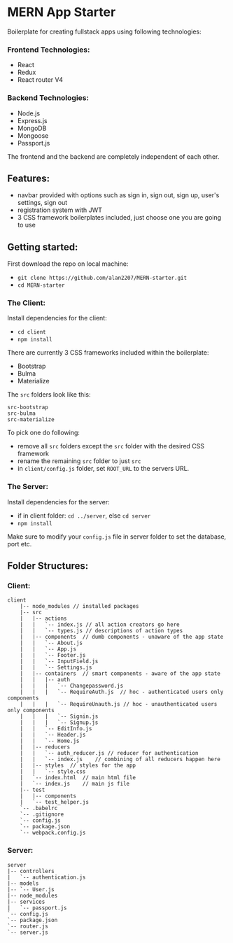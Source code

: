 # MERN App Starter

Boilerplate for creating fullstack apps using following technologies:

### Frontend Technologies:

* React
* Redux
* React router V4


### Backend Technologies:

* Node.js
* Express.js
* MongoDB
* Mongoose
* Passport.js


The frontend and the backend are completely independent of each other.


## Features:
* navbar provided with options such as sign in, sign out, sign up, user's settings, sign out
* registration system with JWT
* 3 CSS framework boilerplates included, just choose one you are going to use

## Getting started:
First download the repo on local machine:

* `git clone https://github.com/alan2207/MERN-starter.git`
* `cd MERN-starter`

### The Client:

Install dependencies for the client:

* `cd client`
* `npm install`

There are currently 3 CSS frameworks included within the boilerplate:
* Bootstrap
* Bulma
* Materialize

The `src` folders look like this:
```
src-bootstrap
src-bulma
src-materialize
```

To pick one do following:
* remove all `src` folders except the `src` folder with the desired CSS framework
* rename the remaining `src` folder to just `src`
* in `client/config.js` folder, set `ROOT_URL` to the servers URL.

### The Server:

Install dependencies for the server:

* if in client folder: `cd ../server`, else `cd server`
* `npm install`

Make sure to modify your `config.js` file in server folder to set the database, port etc.


## Folder Structures:

### Client:

```
client
    |-- node_modules // installed packages
    |-- src
    |   |-- actions
    |   |   `-- index.js // all action creators go here
    |   |   `-- types.js // descriptions of action types
    |   |-- components  // dumb components - unaware of the app state
    |   |   `-- About.js 
    |   |   `-- App.js
    |   |   `-- Footer.js
    |   |   `-- InputField.js
    |   |   `-- Settings.js
    |   |-- containers  // smart components - aware of the app state
    |   |   |-- auth
    |   |   |   `-- Changepassword.js
    |   |   |   `-- RequireAuth.js  // hoc - authenticated users only components
    |   |   |   `-- RequireUnauth.js // hoc - unauthenticated users only components
    |   |   |   `-- Signin.js
    |   |   |   `-- Signup.js
    |   |   `-- EditInfo.js
    |   |   `-- Header.js
    |   |   `-- Home.js
    |   |-- reducers
    |   |   `-- auth_reducer.js // reducer for authentication
    |   |   `-- index.js    // combining of all reducers happen here
    |   |-- styles  // styles for the app
    |   |   `-- style.css
    |   `-- index.html  // main html file
    |   `-- index.js    // main js file
    |-- test
    |   |-- components
    |   `-- test_helper.js
    `-- .babelrc
    `-- .gitignore
    `-- config.js
    `-- package.json
    `-- webpack.config.js
```


### Server:

```
server
|-- controllers
|   `-- authentication.js
|-- models
|-- `-- User.js
|-- node_modules
|-- services
|   `-- passport.js
`-- config.js
`-- package.json
`-- router.js
`-- server.js
```
